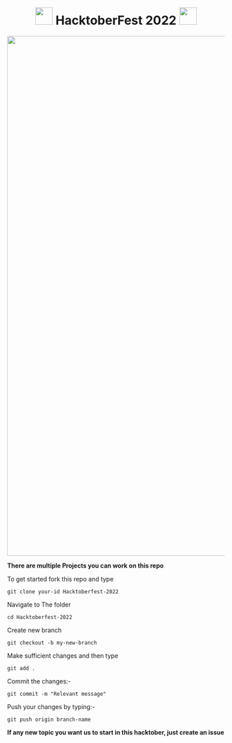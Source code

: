 <h1 align="center"> <img src= "https://octodex.github.com/images/original.png" width= "40" /> HacktoberFest 2022 <img src= "https://octodex.github.com/images/original.png" width= "40" /> </h1>



<div align="center">

<img src= "https://res.cloudinary.com/practicaldev/image/fetch/s--ds97LCK---/c_imagga_scale,f_auto,fl_progressive,h_420,q_auto,w_1000/https://dev-to-uploads.s3.amazonaws.com/uploads/articles/ymlmr15l83rrjq8natft.jpg" width= "1200"/>
</div>

**There are multiple Projects you can work on this repo**

To get started fork this repo and type

```
git clone your-id Hacktoberfest-2022
```

Navigate to The folder

```
cd Hacktoberfest-2022
```

Create new branch

```
git checkout -b my-new-branch
```

Make sufficient changes and then type

```
git add .
```

Commit the changes:-
 
```
git commit -m "Relevant message"
```

Push your changes by typing:-

```
git push origin branch-name
```

**If any new topic you want us to start in this hacktober, just create an issue**
